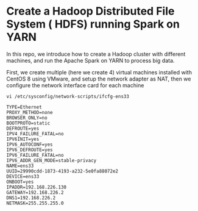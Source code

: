 # Create a Hadoop Distributed File System ( HDFS) running Spark on YARN  
 In this repo, we introduce how to create a Hadoop cluster with different machines, and run the Apache Spark on YARN to process big data.
 
 First, we create multiple (here we create 4) virtual machines installed with CentOS 8 using VMware, and setup the network adapter as NAT, 
 then we configure the network interface card for each machine
 
``
 vi /etc/sysconfig/network-scripts/ifcfg-ens33
``
```
TYPE=Ethernet
PROXY_METHOD=none
BROWSER_ONLY=no
BOOTPROTO=static
DEFROUTE=yes
IPV4_FAILURE_FATAL=no
IPV6INIT=yes
IPV6_AUTOCONF=yes
IPV6_DEFROUTE=yes
IPV6_FAILURE_FATAL=no
IPV6_ADDR_GEN_MODE=stable-privacy
NAME=ens33
UUID=29990cdd-1873-4193-a232-5e0fa88072e2
DEVICE=ens33
ONBOOT=yes
IPADDR=192.168.226.130
GATEWAY=192.168.226.2
DNS1=192.168.226.2
NETMASK=255.255.255.0
```
